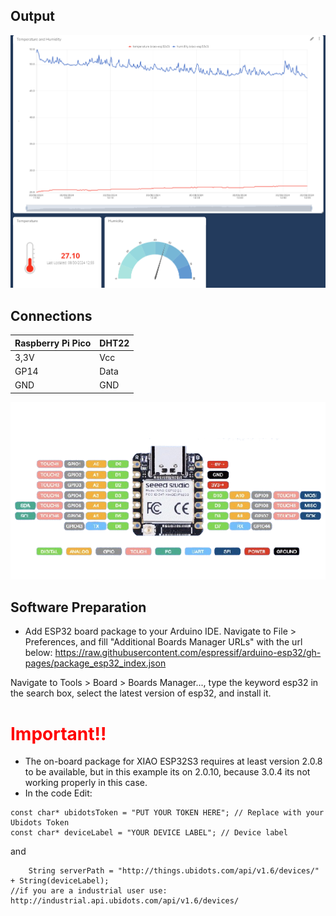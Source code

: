 ## Output
![](https://github.com/DochevM/Seeed-Studio-XIAO-ESP32S3/blob/main/Documents/Output_Ubidots.png)

## Connections

| Raspberry Pi Pico  |       DHT22        |
| ------------------ | -------------------|
| 3,3V               | Vcc                |
| GP14               | Data               |
| GND                | GND                |


![alt text](https://github.com/DochevM/Seeed-Studio-XIAO-ESP32S3/blob/main/Documents/_XIAO_ESP32_Pinout.png)

## Software Preparation

- Add ESP32 board package to your Arduino IDE.
 Navigate to File > Preferences, and fill "Additional Boards Manager URLs" with the url below: https://raw.githubusercontent.com/espressif/arduino-esp32/gh-pages/package_esp32_index.json

 Navigate to Tools > Board > Boards Manager..., type the keyword esp32 in the search box, select the latest version of esp32, and install it.

 # <span style="color:red;">Important!!</span>
- The on-board package for XIAO ESP32S3 requires at least version 2.0.8 to be available, but in this example its on 2.0.10, because 3.0.4 its not working properly in this case.
- In the code Edit: 
```
const char* ubidotsToken = "PUT YOUR TOKEN HERE"; // Replace with your Ubidots Token
const char* deviceLabel = "YOUR DEVICE LABEL"; // Device label
```
and 
```
    String serverPath = "http://things.ubidots.com/api/v1.6/devices/" + String(deviceLabel);
//if you are a industrial user use: http://industrial.api.ubidots.com/api/v1.6/devices/
```
